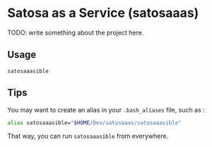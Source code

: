 # Satosa as a Service (satosaaas)

TODO: write something about the project here.

## Usage

`satosaaasible`


## Tips

You may want to create an alias in your `.bash_aliases` file, such as :
```sh
alias satosaaasible="$HOME/Dev/satosaaas/satosaaasible"
```
That way, you can run `satosaaasible` from everywhere.
